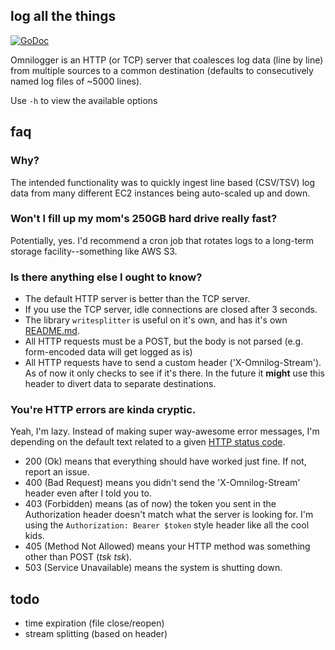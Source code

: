 ## log all the things

[![GoDoc](https://godoc.org/github.com/henderjon/omnilogger?status.svg)](https://godoc.org/github.com/henderjon/omnilogger)

Omnilogger is an HTTP (or TCP) server that coalesces log data (line by line) from
multiple sources to a common destination (defaults to consecutively named log
files of ~5000 lines).

Use `-h` to view the available options

## faq

### Why?

The intended functionality was to quickly ingest line based (CSV/TSV)
log data from many different EC2 instances being auto-scaled up and down.

### Won't I fill up my mom's 250GB hard drive really fast?

Potentially, yes. I'd recommend a cron job that rotates logs to a long-term
storage facility--something like AWS S3.

### Is there anything else I ought to know?

  - The default HTTP server is better than the TCP server.
  - If you use the TCP server, idle connections are closed after 3 seconds.
  - The library `writesplitter` is useful on it's own, and has it's own [README.md](writesplitter).
  - All HTTP requests must be a POST, but the body is not parsed (e.g. form-encoded data will get logged as is)
  - All HTTP requests have to send a custom header ('X-Omnilog-Stream'). As of now
    it only checks to see if it's there. In the future it **might** use this header
    to divert data to separate destinations.

### You're HTTP errors are kinda cryptic.

Yeah, I'm lazy. Instead of making super way-awesome error messages, I'm depending on
the default text related to a given [HTTP status code](https://golang.org/pkg/net/http/#pkg-constants).

  - 200 (Ok) means that everything should have worked just fine. If not, report an issue.
  - 400 (Bad Request) means you didn't send the 'X-Omnilog-Stream' header even after I told you to.
  - 403 (Forbidden) means (as of now) the token you sent in the Authorization header doesn't match what the server is
    looking for. I'm using the `Authorization: Bearer $token` style header like all the cool kids.
  - 405 (Method Not Allowed) means your HTTP method was something other than POST (*tsk tsk*).
  - 503 (Service Unavailable) means the system is shutting down.

## todo

  - time expiration (file close/reopen)
  - stream splitting (based on header)
